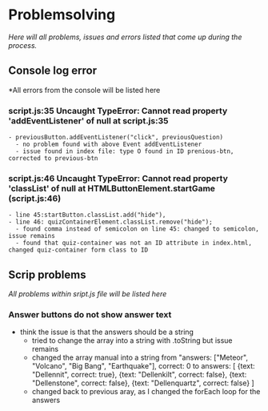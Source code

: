 # Problemsolving
*Here will all problems, issues and errors listed that come up during the process.*

## Console log error
*All errors from the console will be listed here

### script.js:35 Uncaught TypeError: Cannot read property 'addEventListener' of null     at script.js:35
    - previousButton.addEventListener("click", previousQuestion)
      - no problem found with above Event addEventListener
      - issue found in index file: type O found in ID prenious-btn, corrected to previous-btn

### script.js:46 Uncaught TypeError: Cannot read property 'classList' of null at HTMLButtonElement.startGame (script.js:46)
    - line 45:startButton.classList.add("hide"),
    - line 46: quizContainerElement.classList.remove("hide");
      - found comma instead of semicolon on line 45: changed to semicolon, issue remains
      - found that quiz-container was not an ID attribute in index.html, changed quiz-container form class to ID

### 

## Scrip problems
*All problems within sript.js file will be listed here*

### Answer buttons do not show answer text
  - think the issue is that the answers should be a string
    - tried to change the array into a string with .toString but issue remains
    - changed the array manual into a string from "answers: ["Meteor", "Volcano", "Big Bang", "Earthquake"], correct: 0 
      to  answers: [
                {text: "Dellennit", correct: true},
                {text: "Dellenkilt", correct: false},
                {text: "Dellenstone", correct: false},
                {text: "Dellenquartz", correct: false} ]
    - changed back to previous aray, as I changed the forEach loop for the answers


